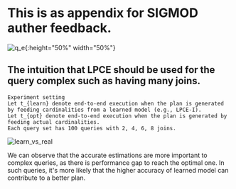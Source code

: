 # This is as appendix for SIGMOD auther feedback.

![q_e](https://user-images.githubusercontent.com/52020936/171157120-49d6b894-e9d2-4b41-bd28-560bc5284663.png){:height="50%" width="50%"}


## The intuition that LPCE should be used for the query complex such as having many joins. 
```
Experiment setting
Let t_{learn} denote end-to-end execution when the plan is generated by feeding cardinalities from a learned model (e.g., LPCE-I).
Let t_{opt} denote end-to-end execution when the plan is generated by feeding actual cardinalities.  
Each query set has 100 queries with 2, 4, 6, 8 joins.
```
![learn_vs_real](https://user-images.githubusercontent.com/52020936/170882637-b9e3f3e3-b1e9-498c-8bef-721fdb304ba4.png)

We can observe that the accurate estimations are more important to complex queries, as there is performance gap to reach the optimal one.
In such queries, it's more likely that the higher accuracy of learned model can contribute to a better plan.

